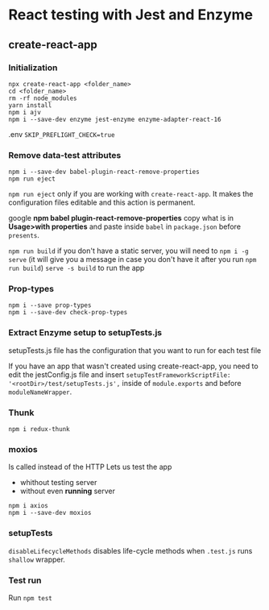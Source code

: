 # React testing with Jest and Enzyme

## create-react-app

### Initialization
```
npx create-react-app <folder_name>
cd <folder_name>
rm -rf node_modules
yarn install
npm i ajv
npm i --save-dev enzyme jest-enzyme enzyme-adapter-react-16
```

.env
`SKIP_PREFLIGHT_CHECK=true`

### Remove data-test attributes
```
npm i --save-dev babel-plugin-react-remove-properties
npm run eject
```

`npm run eject` only if you are working with `create-react-app`. It makes the configuration files editable and this action is permanent.

google **npm babel plugin-react-remove-properties** copy what is in **Usage>with properties** and paste inside `babel` in `package.json` before `presents`.

`npm run build`
if you don't have a static server, you will need to `npm i -g serve` (it will give you a message in case you don't have it after you run `npm run build`)
`serve -s build` to run the app

### Prop-types

```
npm i --save prop-types
npm i --save-dev check-prop-types
```

### Extract Enzyme setup to setupTests.js

setupTests.js file has the configuration that you want to run for each test file

If you have an app that wasn't created using create-react-app, you need to edit the jestConfig.js file and insert `setupTestFrameworkScriptFile: '<rootDir>/test/setupTests.js',` inside of `module.exports` and before `moduleNameWrapper`.

### Thunk

```
npm i redux-thunk
```

### moxios

Is called instead of the HTTP
Lets us test the app
* whithout testing server
* without even **running** server

```
npm i axios
npm i --save-dev moxios
```

### setupTests

`disableLifecycleMethods` disables life-cycle methods when `.test.js` runs `shallow` wrapper.


### Test run
Run `npm test`
